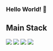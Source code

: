 ### Hello World! 👋

## Main Stack

<img src="https://img.shields.io/badge/java-000000?style=flat-square&logo=java&logoColor=white"/> <img src="https://img.shields.io/badge/spring-9acd32?style=flat-square&logo=spring&logoColor=white"/> <img src="https://img.shields.io/badge/springboot-9acd32?style=flat-square&logo=springboot&logoColor=white"/> <img src="https://img.shields.io/badge/springsecurity-9acd32?style=flat-square&logo=springsecurity&logoColor=white"/>
